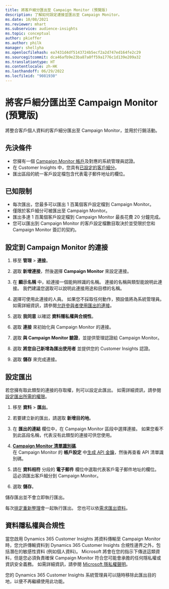 ```yaml
---
title: 將客戶細分匯出至 Campaign Monitor (預覽版)
description: 了解如何設定連接並匯出至 Campaign Monitor。
ms.date: 10/08/2021
ms.reviewer: mhart
ms.subservice: audience-insights
ms.topic: conceptual
author: pkieffer
ms.author: philk
manager: shellyha
ms.openlocfilehash: ea7431d4df5143724b5ecf2a2d747ed164fe2c29
ms.sourcegitcommit: dca46afb9e23ba87a0ff59a1776c1d139e209a32
ms.translationtype: HT
ms.contentlocale: zh-HK
ms.lasthandoff: 06/29/2022
ms.locfileid: "9081930"
---
```

# <a name="export-segments-to-campaign-monitor-preview"></a>將客戶細分匯出至 Campaign Monitor (預覽版)

將整合客戶個人資料的客戶細分匯出至 Campaign Monitor，並用於行銷活動。

## <a name="prerequisites"></a>先決條件

-   您擁有一個 [Campaign Monitor 帳戶](https://www.campaignmonitor.com/)及對應的系統管理員認證。
-   在 Customer Insights 中，您具有[已設定的客戶細分](segments.md)。
-   匯出區段的統一客戶設定檔包含代表電子郵件地址的欄位。

## <a name="known-limitations"></a>已知限制

- 每次匯出，您最多可以匯出 1 百萬個客戶設定檔到 Campaign Monitor。
- 僅限於客戶細分可被匯出至 Campaign Monitor。
- 匯出多達 1 百萬個客戶設定檔到 Campaign Monitor 最長花費 20 分鐘完成。 
- 您可以匯出到 Campaign Monitor 的客戶設定檔數目取決於並受限於您和 Campaign Monitor 簽訂的契約。

## <a name="set-up-connection-to-campaign-monitor"></a>設定到 Campaign Monitor 的連接

1. 移至 **管理** > **連接**。

1. 選取 **新增連接**，然後選擇 **Campaign Monitor** 來設定連接。

1. 在 **顯示名稱** 中，給連接一個能夠辨識的名稱。 連接的名稱與類型能說明此連接。 我們建議您選取可以說明此連接用途和目標的名稱。

1. 選擇可使用此連接的人員。 如果您不採取任何動作，預設值將為系統管理員。 如需詳細資訊，請參閱[允許參與者使用匯出的連接](connections.md#allow-contributors-to-use-a-connection-for-exports)。

1. 選取 **我同意** 以確認 **資料隱私權與合規性**。

1. 選取 **連接** 來初始化與 Campaign Monitor 的連接。

1. 選取 **與 Campaign Monitor 驗證**，並提供管理認證給 Campaign Monitor。

1. 選取 **將您自己新增為匯出使用者** 並提供您的 Customer Insights 認證。

1. 選取 **儲存** 來完成連接。

## <a name="configure-an-export"></a>設定匯出

若您擁有取此類型的連接的存取權，則可以設定此匯出。 如需詳細資訊，請參閱[設定匯出所需的權限](export-destinations.md#set-up-a-new-export)。

1. 移至 **資料** > **匯出**。

1. 若要建立新的匯出，請選取 **新增目的地**。

1. 在 **匯出的連結** 欄位中，在 Campaign Monitor 區段中選擇連接。 如果您看不到此區段名稱，代表沒有此類型的連接可供您使用。

1. [**Campaign Monitor 清單識別碼**](https://www.campaignmonitor.com/api/getting-started/#your-list-id).    
   在 Campaign Monitor 的 **帳戶設定** 中[生成 API 金鑰](https://www.campaignmonitor.com/api/getting-started/)，然後再查看 API 清單識別碼。  

1. 請在 **資料相符** 分段的 **電子郵件** 欄位中選取代表客戶電子郵件地址的欄位。 這必須匯出客戶細分到 Campaign Monitor。

1. 選取 **儲存**。

儲存匯出並不會立即執行匯出。

每次[排定重新整理](system.md#schedule-tab)會一起執行匯出。 您也可以依[需求匯出資料](export-destinations.md#run-exports-on-demand)。 


## <a name="data-privacy-and-compliance"></a>資料隱私權與合規性

當您啟用 Dynamics 365 Customer Insights 將資料傳輸至 Campaign Monitor 時，您允許傳輸資料到 Dynamics 365 Customer Insights 合規性邊界之外，包括潛在的敏感性資料 (例如個人資料)。 Microsoft 將會在您的指示下傳送這類資料，但是您必須負責確保 Campaign Monitor 符合您可能會承擔的任何隱私權或資訊安全義務。 如需詳細資訊，請參閱 [Microsoft 隱私權聲明](https://go.microsoft.com/fwlink/?linkid=396732)。

您的 Dynamics 365 Customer Insights 系統管理員可以隨時移除此匯出目的地，以便不再繼續使用此功能。
